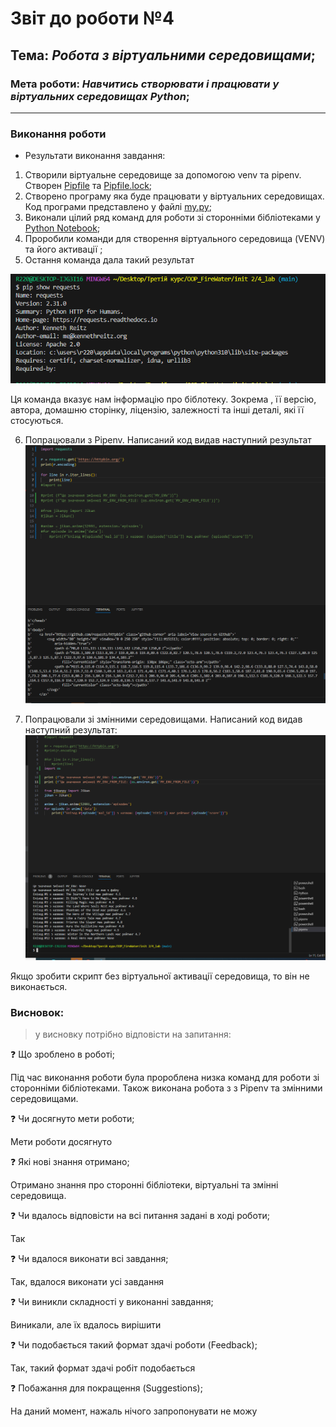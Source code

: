# Звіт до роботи №4
## Тема: _Робота з віртуальними середовищами_;
### Мета роботи: _Навчитись створювати і працювати у віртуальних середовищах Python_;
---
### Виконання роботи
- Результати виконання завдання:
1. Створили віртуальне середовище за допомогою venv та pipenv. Створен [Pipfile](./Pipfile) та [Pipfile.lock](./Pipfile.lock);
2. Створено програму яка буде працювати у віртуальних середовищах. Код програми представлено у файлі [my.py](./my.py);
3. Виконали цілий ряд команд для роботи зі сторонніми бібліотеками у [Python Notebook](nb.ipynb);
4. Проробили команди  для створення віртуального середовища (VENV) та його активації ;
5. Остання команда дала такий результат

![Alt text](image.png)

Ця команда вказує нам інформацію про біблотеку. Зокрема , її версію, автора, домашню сторінку, ліцензію, залежності та інші деталі, які її стосуються. 

6. Попрацювали з Pipenv. Написаний код видав наступний результат
![Alt text](image-2.png)

7. Попрацювали зі змінними середовищами. Написаний код видав наступний результат:
![Alt text](image-1.png)

Якщо зробити скрипт без віртуальної активації середовища, то він не виконається.

### Висновок:
>у висновку потрібно відповісти на запитання:

❓ Що зроблено в роботі;

Під час виконання роботи була пророблена низка команд для роботи зі сторонніми бібліотеками. Також виконана робота з з Pipenv та змінними середовищами.

❓ Чи досягнуто мети роботи;

Мети роботи досягнуто

❓ Які нові знання отримано;

Отримано знання про сторонні бібліотеки, віртуальні та змінні середовища.

❓ Чи вдалось відповісти на всі питання задані в ході роботи;

Так

❓ Чи вдалося виконати всі завдання;

Так, вдалося виконати усі завдання

❓ Чи виникли складності у виконанні завдання;

Виникали, але їх вдалось вирішити

❓ Чи подобається такий формат здачі роботи (Feedback);

Так, такий формат здачі робіт подобається

❓ Побажання для покращення (Suggestions);

На даний момент, нажаль нічого запропонувати не можу